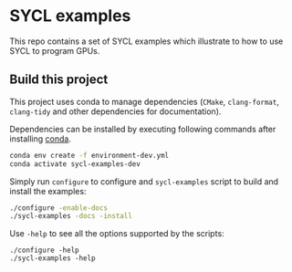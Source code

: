 # SYCL examples

This repo contains a set of SYCL examples which illustrate to how to use SYCL
to program GPUs.

## Build this project

This project uses conda to manage dependencies (`CMake`, `clang-format`,
`clang-tidy` and other dependencies for documentation).

Dependencies can be installed by executing following commands after installing
[conda](https://docs.conda.io/en/latest/miniconda.html).
```sh
conda env create -f environment-dev.yml
conda activate sycl-examples-dev
```

Simply run `configure` to configure and `sycl-examples` script to build and
install the examples:
```sh
./configure -enable-docs
./sycl-examples -docs -install
```

Use `-help` to see all the options supported by the scripts:
```
./configure -help
./sycl-examples -help
```
